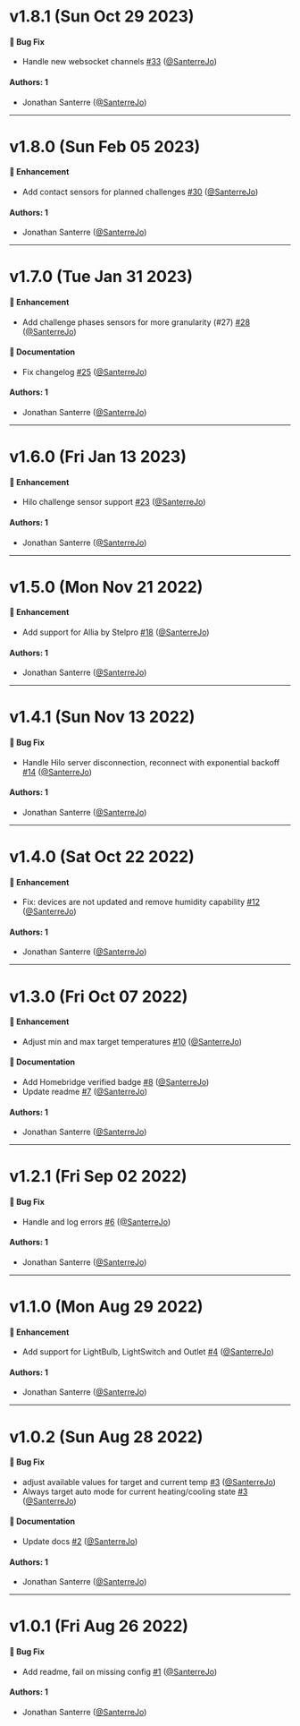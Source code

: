 # v1.8.1 (Sun Oct 29 2023)

#### 🐛 Bug Fix

- Handle new websocket channels [#33](https://github.com/SanterreJo/homebridge-hilo/pull/33) ([@SanterreJo](https://github.com/SanterreJo))

#### Authors: 1

- Jonathan Santerre ([@SanterreJo](https://github.com/SanterreJo))

---

# v1.8.0 (Sun Feb 05 2023)

#### 🚀 Enhancement

- Add contact sensors for planned challenges [#30](https://github.com/SanterreJo/homebridge-hilo/pull/30) ([@SanterreJo](https://github.com/SanterreJo))

#### Authors: 1

- Jonathan Santerre ([@SanterreJo](https://github.com/SanterreJo))

---

# v1.7.0 (Tue Jan 31 2023)

#### 🚀 Enhancement

- Add challenge phases sensors for more granularity (#27) [#28](https://github.com/SanterreJo/homebridge-hilo/pull/28) ([@SanterreJo](https://github.com/SanterreJo))

#### 📝 Documentation

- Fix changelog [#25](https://github.com/SanterreJo/homebridge-hilo/pull/25) ([@SanterreJo](https://github.com/SanterreJo))

#### Authors: 1

- Jonathan Santerre ([@SanterreJo](https://github.com/SanterreJo))

---

# v1.6.0 (Fri Jan 13 2023)

#### 🚀 Enhancement

- Hilo challenge sensor support [#23](https://github.com/SanterreJo/homebridge-hilo/pull/23) ([@SanterreJo](https://github.com/SanterreJo))

#### Authors: 1

- Jonathan Santerre ([@SanterreJo](https://github.com/SanterreJo))

---

# v1.5.0 (Mon Nov 21 2022)

#### 🚀 Enhancement

- Add support for Allia by Stelpro [#18](https://github.com/SanterreJo/homebridge-hilo/pull/18) ([@SanterreJo](https://github.com/SanterreJo))

#### Authors: 1

- Jonathan Santerre ([@SanterreJo](https://github.com/SanterreJo))

---

# v1.4.1 (Sun Nov 13 2022)

#### 🐛 Bug Fix

- Handle Hilo server disconnection, reconnect with exponential backoff [#14](https://github.com/SanterreJo/homebridge-hilo/pull/14) ([@SanterreJo](https://github.com/SanterreJo))

#### Authors: 1

- Jonathan Santerre ([@SanterreJo](https://github.com/SanterreJo))

---

# v1.4.0 (Sat Oct 22 2022)

#### 🚀 Enhancement

- Fix: devices are not updated and remove humidity capability [#12](https://github.com/SanterreJo/homebridge-hilo/pull/12) ([@SanterreJo](https://github.com/SanterreJo))

#### Authors: 1

- Jonathan Santerre ([@SanterreJo](https://github.com/SanterreJo))

---

# v1.3.0 (Fri Oct 07 2022)

#### 🚀 Enhancement

- Adjust min and max target temperatures [#10](https://github.com/SanterreJo/homebridge-hilo/pull/10) ([@SanterreJo](https://github.com/SanterreJo))

#### 📝 Documentation

- Add Homebridge verified badge [#8](https://github.com/SanterreJo/homebridge-hilo/pull/8) ([@SanterreJo](https://github.com/SanterreJo))
- Update readme [#7](https://github.com/SanterreJo/homebridge-hilo/pull/7) ([@SanterreJo](https://github.com/SanterreJo))

#### Authors: 1

- Jonathan Santerre ([@SanterreJo](https://github.com/SanterreJo))

---

# v1.2.1 (Fri Sep 02 2022)

#### 🐛 Bug Fix

- Handle and log errors [#6](https://github.com/SanterreJo/homebridge-hilo/pull/6) ([@SanterreJo](https://github.com/SanterreJo))

#### Authors: 1

- Jonathan Santerre ([@SanterreJo](https://github.com/SanterreJo))

---

# v1.1.0 (Mon Aug 29 2022)

#### 🚀 Enhancement

- Add support for LightBulb, LightSwitch and Outlet [#4](https://github.com/SanterreJo/homebridge-hilo/pull/4) ([@SanterreJo](https://github.com/SanterreJo))

#### Authors: 1

- Jonathan Santerre ([@SanterreJo](https://github.com/SanterreJo))

---

# v1.0.2 (Sun Aug 28 2022)

#### 🐛 Bug Fix

- adjust available values for target and current temp [#3](https://github.com/SanterreJo/homebridge-hilo/pull/3) ([@SanterreJo](https://github.com/SanterreJo))
- Always target auto mode for current heating/cooling state [#3](https://github.com/SanterreJo/homebridge-hilo/pull/3) ([@SanterreJo](https://github.com/SanterreJo))

#### 📝 Documentation

- Update docs [#2](https://github.com/SanterreJo/homebridge-hilo/pull/2) ([@SanterreJo](https://github.com/SanterreJo))

#### Authors: 1

- Jonathan Santerre ([@SanterreJo](https://github.com/SanterreJo))

---

# v1.0.1 (Fri Aug 26 2022)

#### 🐛 Bug Fix

- Add readme, fail on missing config [#1](https://github.com/SanterreJo/homebridge-hilo/pull/1) ([@SanterreJo](https://github.com/SanterreJo))

#### Authors: 1

- Jonathan Santerre ([@SanterreJo](https://github.com/SanterreJo))
